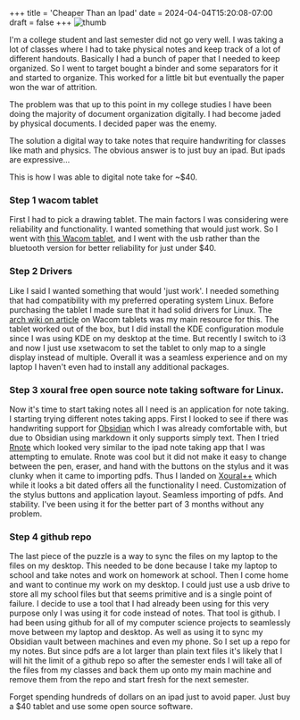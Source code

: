 +++
title = 'Cheaper Than an Ipad'
date = 2024-04-04T15:20:08-07:00
draft = false
+++
![thumb](/img/post/cheaper-than-an-ipad-thumb.jpg)  

I'm a college student and last semester did not go very well. I was taking a lot of classes where I had to take physical notes and keep track of a lot of different handouts. Basically I had a bunch of paper that I needed to keep organized. So I went to target bought a binder and some separators for it and started to organize. This worked for a little bit but eventually the paper won the war of attrition. 

The problem was that up to this point in my college studies I have been doing the majority of document organization digitally. I had become jaded by physical documents. I decided paper was the enemy. 

The solution a digital way to take notes that require handwriting for classes like math and physics. The obvious answer is to just buy an ipad. But ipads are expressive...

This is how I was able to digital note take for ~$40.

### Step 1 wacom tablet

First I had to pick a drawing tablet. The main factors I was considering were reliability and functionality. I wanted something that would just work. So I went with [this Wacom tablet](https://www.amazon.com/Wacom-Drawing-Software-Included-CTL4100/dp/B079HL9YSF/ref=sr_1_2?sr=8-2), and I went with the usb rather than the bluetooth version for better reliability for just under $40. 

### Step 2 Drivers

Like I said I wanted something that would 'just work'. I needed something that had compatibility with my preferred operating system Linux. Before purchasing the tablet I made sure that it had solid drivers for Linux. The [arch wiki on article](https://wiki.archlinux.org/title/Graphics_tablet) on Wacom tablets was my main resource for this. The tablet worked out of the box, but I did install the KDE configuration module since I was using KDE on my desktop at the time. But recently I switch to i3 and now I just use xsetwacom to set the tablet to only map to a single display instead of multiple. Overall it was a seamless experience and on my laptop I haven't even had to install any additional packages. 

### Step 3 xoural free open source note taking software for Linux.

Now it's time to start taking notes all I need is an application for note taking. I starting trying different notes taking apps. First I looked to see if there was handwriting support for [Obsidian](https://obsidian.md) which I was already comfortable with, but due to Obsidian using markdown it only supports simply text. Then I tried [Rnote](https://rnote.flxzt.net/) which looked very similar to the ipad note taking app that I was attempting to emulate. Rnote was cool but it did not make it easy to change between the pen, eraser, and hand with the buttons on the stylus and it was clunky when it came to importing pdfs. Thus I landed on [Xoural++](https://xournalpp.github.io/) which while it looks a bit dated offers all the functionality I need. Customization of the stylus buttons and application layout. Seamless importing of pdfs. And stability. I've been using it for the better part of 3 months without any problem.  

### Step 4 github repo

The last piece of the puzzle is a way to sync the files on my laptop to the files on my desktop. This needed to be done because I take my laptop to school and take notes and work on homework at school. Then I come home and want to continue my work on my desktop. I could just use a usb drive to store all my school files but that seems primitive and is a single point of failure. I decide to use a tool that I had already been using for this very purpose only I was using it for code instead of notes. That tool is github. I had been using github for all of my computer science projects to seamlessly move between my laptop and desktop. As well as using it to sync my Obsidian vault between machines and even my phone. So I set up a repo for my notes. But since pdfs are a lot larger than plain text files it's likely that I will hit the limit of a github repo so after the semester ends I will take all of the files from my classes and back them up onto my main machine and remove them from the repo and start fresh for the next semester. 

Forget spending hundreds of dollars on an ipad just to avoid paper. Just buy a $40 tablet and use some open source software. 
